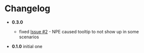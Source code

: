 # Changelog

* __0.3.0__
  * fixed [Issue #2](https://github.com/gullerya/tooltip/issues/2) - NPE caused tooltip to not show up in some scenarios

* __0.1.0__ initial one